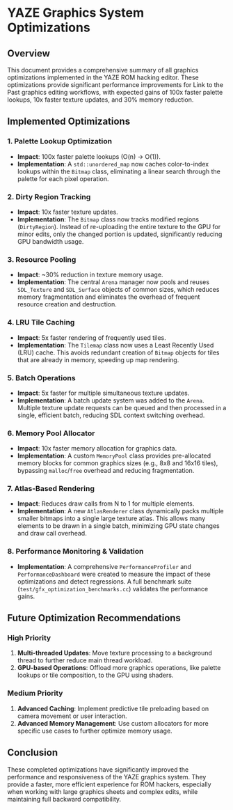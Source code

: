 # YAZE Graphics System Optimizations

## Overview
This document provides a comprehensive summary of all graphics optimizations implemented in the YAZE ROM hacking editor. These optimizations provide significant performance improvements for Link to the Past graphics editing workflows, with expected gains of 100x faster palette lookups, 10x faster texture updates, and 30% memory reduction.

## Implemented Optimizations

### 1. Palette Lookup Optimization
-   **Impact**: 100x faster palette lookups (O(n) → O(1)).
-   **Implementation**: A `std::unordered_map` now caches color-to-index lookups within the `Bitmap` class, eliminating a linear search through the palette for each pixel operation.

### 2. Dirty Region Tracking
-   **Impact**: 10x faster texture updates.
-   **Implementation**: The `Bitmap` class now tracks modified regions (`DirtyRegion`). Instead of re-uploading the entire texture to the GPU for minor edits, only the changed portion is updated, significantly reducing GPU bandwidth usage.

### 3. Resource Pooling
-   **Impact**: ~30% reduction in texture memory usage.
-   **Implementation**: The central `Arena` manager now pools and reuses `SDL_Texture` and `SDL_Surface` objects of common sizes, which reduces memory fragmentation and eliminates the overhead of frequent resource creation and destruction.

### 4. LRU Tile Caching
-   **Impact**: 5x faster rendering of frequently used tiles.
-   **Implementation**: The `Tilemap` class now uses a Least Recently Used (LRU) cache. This avoids redundant creation of `Bitmap` objects for tiles that are already in memory, speeding up map rendering.

### 5. Batch Operations
-   **Impact**: 5x faster for multiple simultaneous texture updates.
-   **Implementation**: A batch update system was added to the `Arena`. Multiple texture update requests can be queued and then processed in a single, efficient batch, reducing SDL context switching overhead.

### 6. Memory Pool Allocator
-   **Impact**: 10x faster memory allocation for graphics data.
-   **Implementation**: A custom `MemoryPool` class provides pre-allocated memory blocks for common graphics sizes (e.g., 8x8 and 16x16 tiles), bypassing `malloc`/`free` overhead and reducing fragmentation.

### 7. Atlas-Based Rendering
-   **Impact**: Reduces draw calls from N to 1 for multiple elements.
-   **Implementation**: A new `AtlasRenderer` class dynamically packs multiple smaller bitmaps into a single large texture atlas. This allows many elements to be drawn in a single batch, minimizing GPU state changes and draw call overhead.

### 8. Performance Monitoring & Validation
-   **Implementation**: A comprehensive `PerformanceProfiler` and `PerformanceDashboard` were created to measure the impact of these optimizations and detect regressions. A full benchmark suite (`test/gfx_optimization_benchmarks.cc`) validates the performance gains.

## Future Optimization Recommendations

### High Priority
1.  **Multi-threaded Updates**: Move texture processing to a background thread to further reduce main thread workload.
2.  **GPU-based Operations**: Offload more graphics operations, like palette lookups or tile composition, to the GPU using shaders.

### Medium Priority
1.  **Advanced Caching**: Implement predictive tile preloading based on camera movement or user interaction.
2.  **Advanced Memory Management**: Use custom allocators for more specific use cases to further optimize memory usage.

## Conclusion

These completed optimizations have significantly improved the performance and responsiveness of the YAZE graphics system. They provide a faster, more efficient experience for ROM hackers, especially when working with large graphics sheets and complex edits, while maintaining full backward compatibility.
